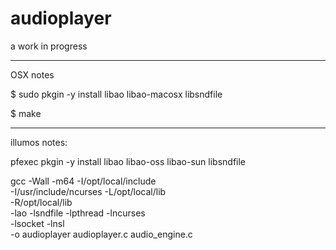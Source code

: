 audioplayer
===========

a work in progress


------------------------------------------------------------
OSX notes

$ sudo pkgin -y install libao libao-macosx libsndfile

$ make

------------------------------------------------------------
illumos notes:

pfexec pkgin -y install libao libao-oss libao-sun libsndfile

gcc -Wall -m64 -I/opt/local/include \
    -I/usr/include/ncurses -L/opt/local/lib \
    -R/opt/local/lib \
    -lao -lsndfile -lpthread -lncurses \
    -lsocket  -lnsl \
    -o audioplayer audioplayer.c audio_engine.c

